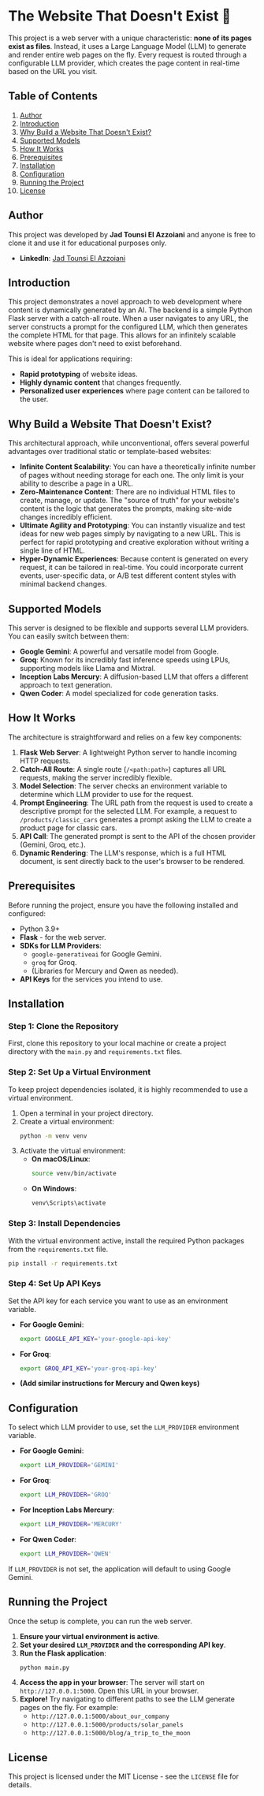 # The Website That Doesn't Exist 🚀

This project is a web server with a unique characteristic: **none of its pages exist as files**. Instead, it uses a Large Language Model (LLM) to generate and render entire web pages on the fly. Every request is routed through a configurable LLM provider, which creates the page content in real-time based on the URL you visit.

## Table of Contents

1.  [Author](#author)
2.  [Introduction](#introduction)
3.  [Why Build a Website That Doesn't Exist?](#why-build-a-website-that-doesnt-exist)
4.  [Supported Models](#supported-models)
5.  [How It Works](#how-it-works)
6.  [Prerequisites](#prerequisites)
7.  [Installation](#installation)
8.  [Configuration](#configuration)
9.  [Running the Project](#running-the-project)
10. [License](#license)

## Author
This project was developed by **Jad Tounsi El Azzoiani** and anyone is free to clone it and use it for educational purposes only.

- **LinkedIn**: [Jad Tounsi El Azzoiani](https://www.linkedin.com/in/jad-tounsi-el-azzoiani-87499a21a/)

## Introduction

This project demonstrates a novel approach to web development where content is dynamically generated by an AI. The backend is a simple Python Flask server with a catch-all route. When a user navigates to any URL, the server constructs a prompt for the configured LLM, which then generates the complete HTML for that page. This allows for an infinitely scalable website where pages don't need to exist beforehand.

This is ideal for applications requiring:

* **Rapid prototyping** of website ideas.
* **Highly dynamic content** that changes frequently.
* **Personalized user experiences** where page content can be tailored to the user.

## Why Build a Website That Doesn't Exist?

This architectural approach, while unconventional, offers several powerful advantages over traditional static or template-based websites:

* **Infinite Content Scalability**: You can have a theoretically infinite number of pages without needing storage for each one. The only limit is your ability to describe a page in a URL.
* **Zero-Maintenance Content**: There are no individual HTML files to create, manage, or update. The "source of truth" for your website's content is the logic that generates the prompts, making site-wide changes incredibly efficient.
* **Ultimate Agility and Prototyping**: You can instantly visualize and test ideas for new web pages simply by navigating to a new URL. This is perfect for rapid prototyping and creative exploration without writing a single line of HTML.
* **Hyper-Dynamic Experiences**: Because content is generated on every request, it can be tailored in real-time. You could incorporate current events, user-specific data, or A/B test different content styles with minimal backend changes.

## Supported Models

This server is designed to be flexible and supports several LLM providers. You can easily switch between them:

* **Google Gemini**: A powerful and versatile model from Google.
* **Groq**: Known for its incredibly fast inference speeds using LPUs, supporting models like Llama and Mixtral.
* **Inception Labs Mercury**: A diffusion-based LLM that offers a different approach to text generation.
* **Qwen Coder**: A model specialized for code generation tasks.

## How It Works

The architecture is straightforward and relies on a few key components:

1.  **Flask Web Server**: A lightweight Python server to handle incoming HTTP requests.
2.  **Catch-All Route**: A single route (`/<path:path>`) captures all URL requests, making the server incredibly flexible.
3.  **Model Selection**: The server checks an environment variable to determine which LLM provider to use for the request.
4.  **Prompt Engineering**: The URL path from the request is used to create a descriptive prompt for the selected LLM. For example, a request to `/products/classic_cars` generates a prompt asking the LLM to create a product page for classic cars.
5.  **API Call**: The generated prompt is sent to the API of the chosen provider (Gemini, Groq, etc.).
6.  **Dynamic Rendering**: The LLM's response, which is a full HTML document, is sent directly back to the user's browser to be rendered.

## Prerequisites

Before running the project, ensure you have the following installed and configured:

* Python 3.9+
* **Flask** - for the web server.
* **SDKs for LLM Providers**:
    * `google-generativeai` for Google Gemini.
    * `groq` for Groq.
    * (Libraries for Mercury and Qwen as needed).
* **API Keys** for the services you intend to use.

## Installation

### Step 1: Clone the Repository

First, clone this repository to your local machine or create a project directory with the `main.py` and `requirements.txt` files.

### Step 2: Set Up a Virtual Environment

To keep project dependencies isolated, it is highly recommended to use a virtual environment.

1.  Open a terminal in your project directory.
2.  Create a virtual environment:
    ```bash
    python -m venv venv
    ```
3.  Activate the virtual environment:
    * **On macOS/Linux**:
        ```bash
        source venv/bin/activate
        ```
    * **On Windows**:
        ```bash
        venv\Scripts\activate
        ```

### Step 3: Install Dependencies

With the virtual environment active, install the required Python packages from the `requirements.txt` file.
```bash
pip install -r requirements.txt
```

### Step 4: Set Up API Keys

Set the API key for each service you want to use as an environment variable.

* **For Google Gemini**:
    ```bash
    export GOOGLE_API_KEY='your-google-api-key'
    ```
* **For Groq**:
    ```bash
    export GROQ_API_KEY='your-groq-api-key'
    ```
* **(Add similar instructions for Mercury and Qwen keys)**

## Configuration

To select which LLM provider to use, set the `LLM_PROVIDER` environment variable.

* **For Google Gemini**:
    ```bash
    export LLM_PROVIDER='GEMINI'
    ```
* **For Groq**:
    ```bash
    export LLM_PROVIDER='GROQ'
    ```
* **For Inception Labs Mercury**:
    ```bash
    export LLM_PROVIDER='MERCURY'
    ```
* **For Qwen Coder**:
    ```bash
    export LLM_PROVIDER='QWEN'
    ```

If `LLM_PROVIDER` is not set, the application will default to using Google Gemini.

## Running the Project

Once the setup is complete, you can run the web server.

1.  **Ensure your virtual environment is active**.
2.  **Set your desired `LLM_PROVIDER` and the corresponding API key**.
3.  **Run the Flask application**:
    ```bash
    python main.py
    ```
4.  **Access the app in your browser**:
    The server will start on `http://127.0.0.1:5000`. Open this URL in your browser.
5.  **Explore!**
    Try navigating to different paths to see the LLM generate pages on the fly. For example:
    * `http://127.0.0.1:5000/about_our_company`
    * `http://127.0.0.1:5000/products/solar_panels`
    * `http://127.0.0.1:5000/blog/a_trip_to_the_moon`

## License

This project is licensed under the MIT License - see the `LICENSE` file for details.

